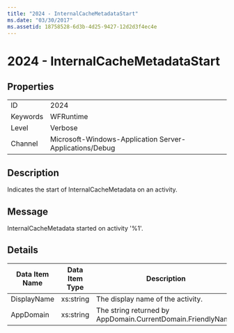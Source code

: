```yaml
---
title: "2024 - InternalCacheMetadataStart"
ms.date: "03/30/2017"
ms.assetid: 18758528-6d3b-4d25-9427-12d2d3f4ec4e
---
```

# 2024 - InternalCacheMetadataStart
## Properties  
  
|||  
|-|-|  
|ID|2024|  
|Keywords|WFRuntime|  
|Level|Verbose|  
|Channel|Microsoft-Windows-Application Server-Applications/Debug|  
  
## Description  
 Indicates the start of InternalCacheMetadata on an activity.  
  
## Message  
 InternalCacheMetadata started on activity '%1'.  
  
## Details  
  
|Data Item Name|Data Item Type|Description|  
|--------------------|--------------------|-----------------|  
|DisplayName|xs:string|The display name of the activity.|  
|AppDomain|xs:string|The string returned by AppDomain.CurrentDomain.FriendlyName.|
